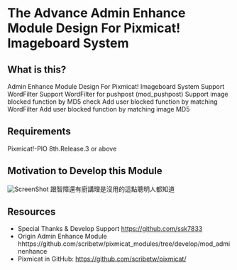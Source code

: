 The Advance Admin Enhance Module Design For Pixmicat! Imageboard System
========

What is this?
-------------
Admin Enhance Module Design For Pixmicat! Imageboard System
Support WordFilter
Support WordFilter for pushpost (mod_pushpost) 
Support image blocked function by MD5 check
Add user blocked function by matching WordFilter
Add user blocked function by matching image MD5

Requirements
------------
Pixmicat!-PIO 8th.Release.3 or above

Motivation to Develop this Module
---------
![ScreenShot](http://i.imgur.com/uVkyMfN.gif)
跟智障還有廚講理是沒用的這點聰明人都知道

Resources
---------
- Special Thanks & Develop Support https://github.com/ssk7833
- Origin Admin Enhance Module hhttps://github.com/scribetw/pixmicat_modules/tree/develop/mod_adminenhance
- Pixmicat in GitHub: https://github.com/scribetw/pixmicat/
